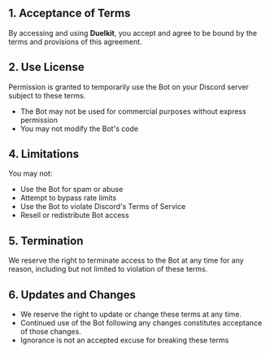 ## 1. Acceptance of Terms
By accessing and using **Duelkit**, you accept and agree to be bound by the terms and provisions of this agreement.

## 2. Use License
Permission is granted to temporarily use the Bot on your Discord server subject to these terms.
- The Bot may not be used for commercial purposes without express permission
- You may not modify the Bot's code

## 4. Limitations
You may not:
- Use the Bot for spam or abuse
- Attempt to bypass rate limits
- Use the Bot to violate Discord's Terms of Service
- Resell or redistribute Bot access

## 5. Termination
We reserve the right to terminate access to the Bot at any time for any reason, including but not limited to violation of these terms.

## 6. Updates and Changes
- We reserve the right to update or change these terms at any time. 
- Continued use of the Bot following any changes constitutes acceptance of those changes.
- Ignorance is not an accepted excuse for breaking these terms
